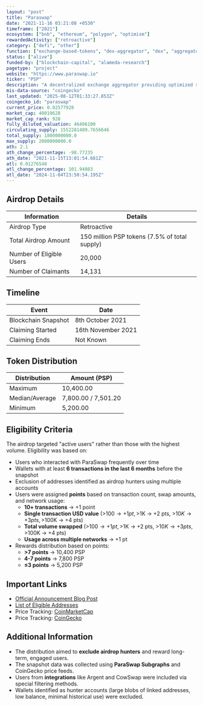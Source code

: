 ```yaml
---
layout: "post"
title: "Paraswap"
date: "2021-11-16 03:21:08 +0530"
timeframe: ["2021"]
ecosystem: ["bnb", "ethereum", "polygon", "optimism"]
rewardedActivity: ["retroactive"]
category: ["defi", "other"]
function: ["exchange-based-tokens", "dex-aggregator", "dex", "aggregator", "decentralized-finance", "intent"]
status: ["alive"]
funded-by: ["blockchain-capital", "alameda-research"]
pagetype: "project"
website: "https://www.paraswap.io"
ticker: "PSP"
description: "A decentralized exchange aggregator providing optimized swap rates across multiple liquidity sources."
mis-data-source: "coingecko"
last_updated: "2025-08-12T01:33:27.853Z"
coingecko_id: "paraswap"
current_price: 0.02577928
market_cap: 40019628
market_cap_rank: 928
fully_diluted_valuation: 46406100
circulating_supply: 1552281489.7656646
total_supply: 1800000000.0
max_supply: 2000000000.0
ath: 2.1
ath_change_percentage: -98.77235
ath_date: "2021-11-15T13:01:54.681Z"
atl: 0.01276548
atl_change_percentage: 101.94083
atl_date: "2024-11-04T23:50:54.195Z"
---
```


## Airdrop Details

| Information              | Details                                       |
| ------------------------ | --------------------------------------------- |
| Airdrop Type             | Retroactive                                   |
| Total Airdrop Amount     | 150 million PSP tokens (7.5% of total supply) |
| Number of Eligible Users | 20,000                                        |
| Number of Claimants      | 14,131                                        |

## Timeline

| Event               | Date               |
| ------------------- | ------------------ |
| Blockchain Snapshot | 8th October 2021   |
| Claiming Started    | 16th November 2021 |
| Claiming Ends       | Not Known          |

## Token Distribution

| Distribution   | Amount (PSP)        |
| -------------- | ------------------- |
| Maximum        | 10,400.00           |
| Median/Average | 7,800.00 / 7,501.20 |
| Minimum        | 5,200.00            |

## Eligibility Criteria

The airdrop targeted "active users" rather than those with the highest volume. Eligibility was based on:

- Users who interacted with ParaSwap frequently over time
- Wallets with at least **6 transactions in the last 6 months** before the snapshot
- Exclusion of addresses identified as airdrop hunters using multiple accounts
- Users were assigned **points** based on transaction count, swap amounts, and network usage:
  - **10+ transactions** → +1 point
  - **Single transaction USD value** (>$100 → +1 pt, >$1K → +2 pts, >$10K → +3 pts, >$100K → +4 pts)
  - **Total volume swapped** (>$100 → +1 pt, >$1K → +2 pts, >$10K → +3 pts, >$100K → +4 pts)
  - **Usage across multiple networks** → +1 pt
- Rewards distribution based on points:
  - **>7 points** → 10,400 PSP
  - **4-7 points** → 7,800 PSP
  - **≤3 points** → 5,200 PSP

## Important Links

- [Official Announcement Blog Post](https://medium.com/paraswap/whats-an-active-user-clarifying-psp-token-distribution-filtering-logic-81df6096d410)
- [List of Eligible Addresses](https://medium.com/paraswap/whats-an-active-user-clarifying-psp-token-distribution-filtering-logic-81df6096d410)
- Price Tracking: [CoinMarketCap](https://coinmarketcap.com/currencies/paraswap/)
- Price Tracking: [CoinGecko](https://www.coingecko.com/en/coins/paraswap)

## Additional Information

- The distribution aimed to **exclude airdrop hunters** and reward long-term, engaged users.
- The snapshot data was collected using **ParaSwap Subgraphs** and CoinGecko price feeds.
- Users from **integrations** like Argent and CowSwap were included via special filtering methods.
- Wallets identified as hunter accounts (large blobs of linked addresses, low balance, minimal historical use) were excluded.